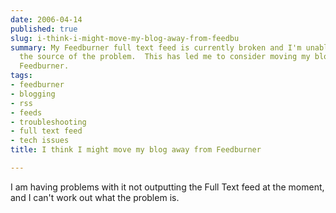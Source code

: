 ```yaml
---
date: 2006-04-14
published: true
slug: i-think-i-might-move-my-blog-away-from-feedbu
summary: My Feedburner full text feed is currently broken and I'm unable to identify
  the source of the problem.  This has led me to consider moving my blog away from
  Feedburner.
tags:
- feedburner
- blogging
- rss
- feeds
- troubleshooting
- full text feed
- tech issues
title: I think I might move my blog away from Feedburner

---
```

I am having problems with it not outputting the Full Text feed at the moment, and I can't work out what the problem is.<img class="posterous_download_image" src="https://blogger.googleusercontent.com/tracker/8109338-114502779391121735?l=www.kinlan.co.uk%2Findex.html" height="1" alt="" width="1" />

